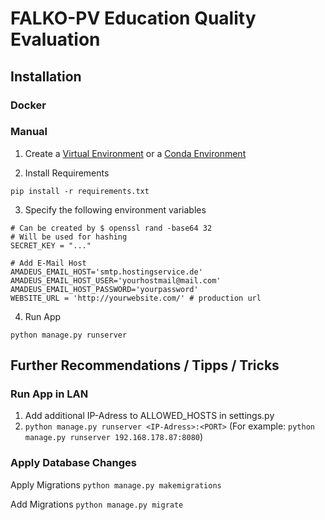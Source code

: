 # FALKO-PV Education Quality Evaluation

## Installation

### Docker 

### Manual

1. Create a [Virtual Environment](https://docs.python.org/3/library/venv.html) or a [Conda Environment](https://conda.io/projects/conda/en/latest/user-guide/install/index.html)

2. Install Requirements

```shell
pip install -r requirements.txt
```

3. Specify the following environment variables

```shell
# Can be created by $ openssl rand -base64 32
# Will be used for hashing
SECRET_KEY = "..."

# Add E-Mail Host
AMADEUS_EMAIL_HOST='smtp.hostingservice.de'
AMADEUS_EMAIL_HOST_USER='yourhostmail@mail.com'
AMADEUS_EMAIL_HOST_PASSWORD='yourpassword'
WEBSITE_URL = 'http://yourwebsite.com/' # production url
```

4. Run App

```shell
python manage.py runserver
```

## Further Recommendations / Tipps / Tricks

### Run App in LAN

1. Add additional IP-Adress to ALLOWED_HOSTS in settings.py
2. `python manage.py runserver <IP-Adress>:<PORT>` (For example: `python manage.py runserver 192.168.178.87:8080`)

### Apply Database Changes

Apply Migrations
`python manage.py makemigrations`

Add Migrations
`python manage.py migrate`
